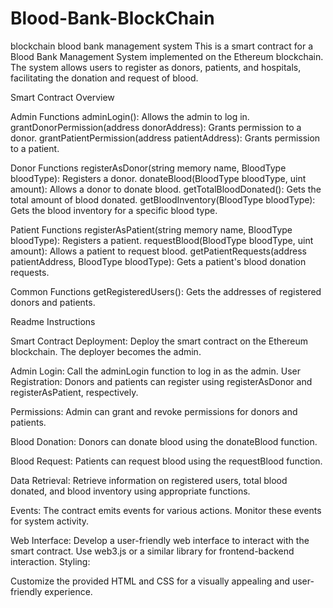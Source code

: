 # Blood-Bank-BlockChain
blockchain blood bank management system
This is a smart contract for a Blood Bank Management System implemented on the Ethereum blockchain. The system allows users to register as donors, patients, and hospitals, facilitating the donation and request of blood.

Smart Contract Overview

Admin Functions
adminLogin(): Allows the admin to log in.
grantDonorPermission(address donorAddress): Grants permission to a donor.
grantPatientPermission(address patientAddress): Grants permission to a patient.


Donor Functions
registerAsDonor(string memory name, BloodType bloodType): Registers a donor.
donateBlood(BloodType bloodType, uint amount): Allows a donor to donate blood.
getTotalBloodDonated(): Gets the total amount of blood donated.
getBloodInventory(BloodType bloodType): Gets the blood inventory for a specific blood type.

Patient Functions
registerAsPatient(string memory name, BloodType bloodType): Registers a patient.
requestBlood(BloodType bloodType, uint amount): Allows a patient to request blood.
getPatientRequests(address patientAddress, BloodType bloodType): Gets a patient's blood donation requests.


Common Functions
getRegisteredUsers(): Gets the addresses of registered donors and patients.

Readme Instructions

Smart Contract Deployment:
Deploy the smart contract on the Ethereum blockchain.
The deployer becomes the admin.

Admin Login:
Call the adminLogin function to log in as the admin.
User Registration:
Donors and patients can register using registerAsDonor and registerAsPatient, respectively.

Permissions:
Admin can grant and revoke permissions for donors and patients.

Blood Donation:
Donors can donate blood using the donateBlood function.

Blood Request:
Patients can request blood using the requestBlood function.

Data Retrieval:
Retrieve information on registered users, total blood donated, and blood inventory using appropriate functions.

Events:
The contract emits events for various actions. Monitor these events for system activity.

Web Interface:
Develop a user-friendly web interface to interact with the smart contract.
Use web3.js or a similar library for frontend-backend interaction.
Styling:

Customize the provided HTML and CSS for a visually appealing and user-friendly experience.

